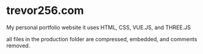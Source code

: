 # trevor256.com
My personal portfolio website it uses HTML, CSS, VUE.JS, and THREE.JS


all files in the production folder are compressed, embedded, and comments removed.
